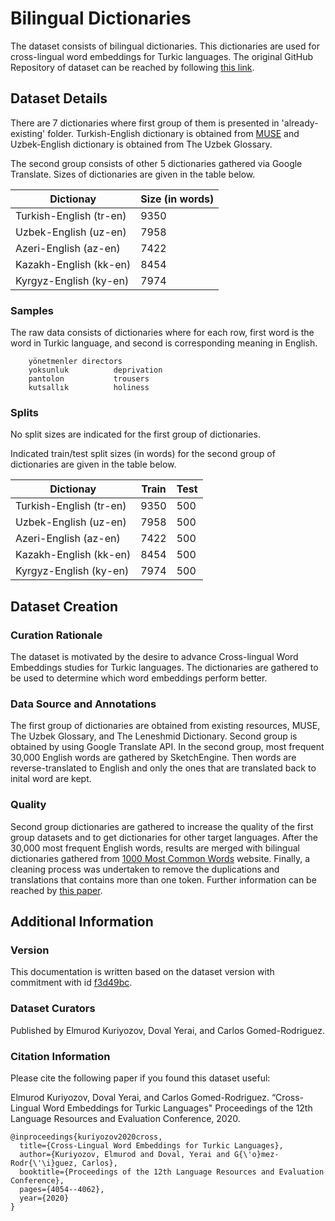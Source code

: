 
# Bilingual Dictionaries



The dataset consists of bilingual dictionaries. This dictionaries are used for cross-lingual word embeddings for Turkic languages. The original GitHub Repository of dataset can be reached by following [this link]( https://github.com/elmurod1202/crosLingWordEmbTurk).

## Dataset Details


There are 7 dictionaries where first group of them is presented in 'already-existing' folder. Turkish-English dictionary is obtained from [MUSE](https://github.com/facebookresearch/MUSE) and Uzbek-English dictionary is obtained from The Uzbek Glossary. 

The second group consists of other 5 dictionaries gathered via Google Translate. Sizes of dictionaries are given in the table below.


| Dictionay | Size (in words) |
|-------|-------------|
| Turkish-English  (tr-en)    | 9350    |
| Uzbek-English  (uz-en)   | 7958     |
| Azeri-English  (az-en)  | 7422    |
| Kazakh-English (kk-en)| 8454|
| Kyrgyz-English (ky-en)| 7974|


### Samples

The raw data consists of dictionaries where for each row, first word is the word in Turkic language, and second is corresponding meaning in English.

```
    yönetmenler	directors
    yoksunluk	       deprivation
    pantolon	       trousers
    kutsallık	       holiness
```


### Splits


No split sizes are indicated for the first group of dictionaries. 

Indicated train/test split sizes (in words) for the second group of dictionaries are given in the table below. 



| Dictionay | Train |  Test |
|-------|-------------| ---|
| Turkish-English  (tr-en)    | 9350    | 500|
| Uzbek-English  (uz-en)   | 7958     | 500|
| Azeri-English  (az-en)  | 7422    | 500|
| Kazakh-English (kk-en)| 8454|500 | 
| Kyrgyz-English (ky-en)| 7974| 500|

## Dataset Creation

### Curation Rationale

The dataset is motivated by the desire to advance Cross-lingual Word Embeddings studies for Turkic languages. The dictionaries are gathered to be used to determine which word embeddings perform better.


### Data Source and Annotations

The first group of dictionaries are obtained from existing resources, MUSE, The Uzbek Glossary, and The Leneshmid Dictionary. Second group is obtained by using Google Translate API.
In the second group, most frequent 30,000 English words are gathered by SketchEngine. Then words are reverse-translated to English and only the ones that are translated back to inital word are kept.



### Quality

Second group dictionaries are gathered to increase the quality of the first group datasets and to get dictionaries for other target languages. After the 30,000 most frequent English words, results are merged with bilingual dictionaries gathered from [1000 Most Common Words](https://1000mostcommonwords.com/1000-most-common-english-words/) website. 
Finally, a cleaning process was undertaken to remove the duplications and translations that contains more than one token. 
Further information can be reached by [this paper](http://www.lrec-conf.org/proceedings/lrec2020/pdf/2020.lrec-1.499.pdf).






## Additional Information

### Version

This documentation is written based on the dataset version with commitment with id [f3d49bc](https://github.com/elmurod1202/crosLingWordEmbTurk/commit/f3d49bc4530156e04e3958076f669809c5db0c1c).

### Dataset Curators

Published by Elmurod Kuriyozov, Doval Yerai, and Carlos Gomed-Rodriguez.

### Citation Information



Please cite the following paper if you found this dataset useful:

Elmurod Kuriyozov, Doval Yerai, and Carlos Gomed-Rodriguez. “Cross-Lingual Word Embeddings for Turkic Languages" Proceedings of the 12th Language Resources and Evaluation Conference, 2020.

```
@inproceedings{kuriyozov2020cross,
  title={Cross-Lingual Word Embeddings for Turkic Languages},
  author={Kuriyozov, Elmurod and Doval, Yerai and G{\'o}mez-Rodr{\'\i}guez, Carlos},
  booktitle={Proceedings of the 12th Language Resources and Evaluation Conference},
  pages={4054--4062},
  year={2020}
}
```
